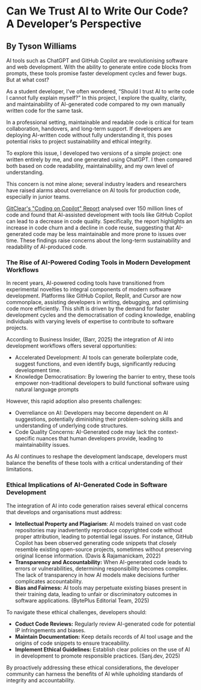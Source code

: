 # Can We Trust AI to Write Our Code? A Developer’s Perspective

## By Tyson Williams

AI tools such as ChatGPT and GitHub Copilot are revolutionising software and web development. With the ability to generate entire code blocks from prompts, these tools promise faster development cycles and fewer bugs. But at what cost?

As a student developer, I’ve often wondered, “Should I trust AI to write code I cannot fully explain myself?” In this project, I explore the quality, clarity, and maintainability of AI-generated code compared to my own manually written code for the same task.

In a professional setting, maintainable and readable code is critical for team collaboration, handovers, and long-term support. If developers are deploying AI-written code without fully understanding it, this poses potential risks to project sustainability and ethical integrity.

To explore this issue, I developed two versions of a simple project: one written entirely by me, and one generated using ChatGPT. I then compared both based on code readability, maintainability, and my own level of understanding.

This concern is not mine alone; several industry leaders and researchers have raised alarms about overreliance on AI tools for production code, especially in junior teams.

[GitClear's "Coding on Copilot" Report](https://www.gitclear.com/coding_on_copilot_data_shows_ais_downward_pressure_on_code_quality?) analysed over 150 million lines of code and found that AI-assisted development with tools like GitHub Copilot can lead to a decrease in code quality. Specifically, the report highlights an increase in code churn and a decline in code reuse, suggesting that AI-generated code may be less maintainable and more prone to issues over time. These findings raise concerns about the long-term sustainability and readability of AI-produced code.

### The Rise of AI-Powered Coding Tools in Modern Development Workflows

In recent years, AI-powered coding tools have transitioned from experimental novelties to integral components of modern software development. Platforms like GitHub Copilot, Replit, and Cursor are now commonplace, assisting developers in writing, debugging, and optimising code more efficiently. This shift is driven by the demand for faster development cycles and the democratisation of coding knowledge, enabling individuals with varying levels of expertise to contribute to software projects.

According to Business Insider, (Barr, 2025\) the integration of AI into development workflows offers several opportunities:

- Accelerated Development: AI tools can generate boilerplate code, suggest functions, and even identify bugs, significantly reducing development time.  
- Knowledge Democratisation: By lowering the barrier to entry, these tools empower non-traditional developers to build functional software using natural language prompts

However, this rapid adoption also presents challenges:

- Overreliance on AI: Developers may become dependent on AI suggestions, potentially diminishing their problem-solving skills and understanding of underlying code structures.  
- Code Quality Concerns: AI-Generated code may lack the context-specific nuances that human developers provide, leading to maintainability issues.

As AI continues to reshape the development landscape, developers must balance the benefits of these tools with a critical understanding of their limitations.

### Ethical Implications of AI-Generated Code in Software Development

The integration of AI into code generation raises several ethical concerns that develops and organisations must address:

- **Intellectual Property and Plagiarism**: AI models trained on vast code repositories may inadvertently reproduce copyrighted code without proper attribution, leading to potential legal issues. For instance, GitHub Copilot has been observed generating code snippets that closely resemble existing open-source projects, sometimes without preserving original license information. (Davis & Rajamanickam, 2022\)  
- **Transparency and Accountability:** When AI-generated code leads to errors or vulnerabilities, determining responsibility becomes complex. The lack of transparency in how AI models make decisions further complicates accountability.  
- **Bias and Fairness:** AI tools may perpetuate existing biases present in their training data, leading to unfair or discriminatory outcomes in software applications. (BytePlus Editorial Team, 2025\)

To navigate these ethical challenges, developers should:

- **Coduct Code Reviews:** Regularly review AI-generated code for potential IP infringements and biases.  
- **Maintain Documentation:** Keep details records of AI tool usage and the origins of code snippets to ensure traceability.  
- **Implement Ethical Guidelines:** Establish clear policies on the use of AI in development to promote responsible practices. (Sanj.dev, 2025\)

By proactively addressing these ethical considerations, the developer community can harness the benefits of AI while upholding standards of integrity and accountability.

